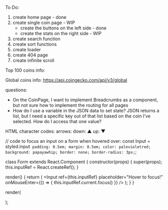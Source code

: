 To Do:

1. create home page - done
2. create single coin page - WIP
   - create the buttons on the left side - done
   - create the stats on the right side - WIP
3. create search function
4. create sort functions
5. create loader
6. create 404 page
7. create infinite scroll

Top 100 coins info:

Global coins info:
https://api.coingecko.com/api/v3/global

questions:

- On the CoinPage, I want to implement Breadcrumbs as a component, but not sure how to implement the routing for all pages
- How do I use a variable in the JSON data to set state? JSON returns a list, but I need a specific key out of that list based on the coin I've selected. How do I access that one value?

HTML character codes:
arrows:
down: &#x25B2;
up: &#x25BC;

// code to focus an input on a form when hovered over:
const Input = styled.input` padding: 0.5em; margin: 0.5em; color: palevioletred; background: papayawhip; border: none; border-radius: 3px;`;

class Form extends React.Component {
constructor(props) {
super(props);
this.inputRef = React.createRef();
}

render() {
return (
<Input
ref={this.inputRef}
placeholder="Hover to focus!"
onMouseEnter={() => {
this.inputRef.current.focus()
}}
/>
);
}
}

render(

  <Form />
);
